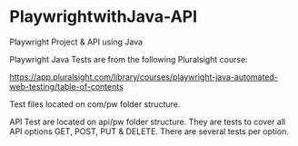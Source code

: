 # PlaywrightwithJava-API
Playwright Project &amp; API using Java

Playwright Java Tests are from the following Pluralsight course:

https://app.pluralsight.com/library/courses/playwright-java-automated-web-testing/table-of-contents

Test files located on com/pw folder structure.

API Test are located on api/pw folder structure. They are tests to cover all API options GET, POST, PUT &amp; DELETE. There are several tests per option.
